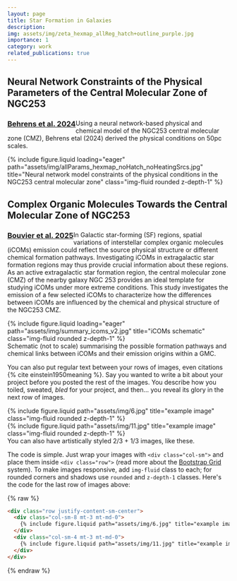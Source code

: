 ```yaml
---
layout: page
title: Star Formation in Galaxies
description:
img: assets/img/zeta_hexmap_allReg_hatch+outline_purple.jpg
importance: 1
category: work
related_publications: true
---
```

<div><h2>Neural Network Constraints of the Physical Parameters of the Central Molecular Zone of NGC253</h2></div>
<div><h3><a href="https://ui.adsabs.harvard.edu/abs/2024ApJ...977...38B/abstract" style="display:block;float:left;">Behrens et al. 2024</a></h3></div>

Using a neural network-based physical and chemical model of the NGC253 central molecular zone (CMZ), Behrens etal (2024) derived the physical conditions on 50pc scales.

<div class="row">
    <div class="col-sm mt-3 mt-md-0">
        {% include figure.liquid loading="eager" path="assets/img/allParams_hexmap_noHatch_noHeatingSrcs.jpg" title="Neural network model constraints of the physical conditions in the NGC253 central molecular zone" class="img-fluid rounded z-depth-1" %}
    </div>
</div>

<div><h2>Complex Organic Molecules Towards the Central Molecular Zone of NGC253</h2></div>
<div><h3><a href="https://ui.adsabs.harvard.edu/abs/2025arXiv250419631B/abstract" style="display:block;float:left;">Bouvier et al. 2025</a></h3></div>

In Galactic star-forming (SF) regions, spatial variations of interstellar complex organic molecules (iCOMs) emission could reflect the source physical structure or different chemical formation pathways. Investigating iCOMs in extragalactic star formation regions may thus provide crucial information about these regions. As an active extragalactic star formation region, the central molecular zone (CMZ) of the nearby galaxy NGC 253 provides an ideal template for studying iCOMs under more extreme conditions. This study investigates the emission of a few selected iCOMs to characterize how the differences between iCOMs are influenced by the chemical and physical structure of the NGC253 CMZ.

<div class="row">
    <div class="col-sm mt-3 mt-md-0">
        {% include figure.liquid loading="eager" path="assets/img/summary_icoms_v2.jpg" title="iCOMs schematic" class="img-fluid rounded z-depth-1" %}
    </div>
</div>
<div class="caption">
    Schematic (not to scale) summarising the possible formation pathways and chemical links between iCOMs and their emission origins within a GMC.
</div>

You can also put regular text between your rows of images, even citations {% cite einstein1950meaning %}.
Say you wanted to write a bit about your project before you posted the rest of the images.
You describe how you toiled, sweated, _bled_ for your project, and then... you reveal its glory in the next row of images.

<div class="row justify-content-sm-center">
    <div class="col-sm-8 mt-3 mt-md-0">
        {% include figure.liquid path="assets/img/6.jpg" title="example image" class="img-fluid rounded z-depth-1" %}
    </div>
    <div class="col-sm-4 mt-3 mt-md-0">
        {% include figure.liquid path="assets/img/11.jpg" title="example image" class="img-fluid rounded z-depth-1" %}
    </div>
</div>
<div class="caption">
    You can also have artistically styled 2/3 + 1/3 images, like these.
</div>

The code is simple.
Just wrap your images with `<div class="col-sm">` and place them inside `<div class="row">` (read more about the <a href="https://getbootstrap.com/docs/4.4/layout/grid/">Bootstrap Grid</a> system).
To make images responsive, add `img-fluid` class to each; for rounded corners and shadows use `rounded` and `z-depth-1` classes.
Here's the code for the last row of images above:

{% raw %}

```html
<div class="row justify-content-sm-center">
  <div class="col-sm-8 mt-3 mt-md-0">
    {% include figure.liquid path="assets/img/6.jpg" title="example image" class="img-fluid rounded z-depth-1" %}
  </div>
  <div class="col-sm-4 mt-3 mt-md-0">
    {% include figure.liquid path="assets/img/11.jpg" title="example image" class="img-fluid rounded z-depth-1" %}
  </div>
</div>
```

{% endraw %}
